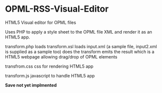 OPML-RSS-Visual-Editor
======================

HTML5 Visual editor for OPML files

Uses PHP to apply a style sheet to the OPML file XML and render it as an HTML5 app. 

transform.php
	loads transform.xsl
	loads input.xml (a sample file, input2.xml is supplied as a sample too)
	does the transform
	emits the result which is a HTML5 webpage allowing drag/drop of OPML elements

transfrom.css
 css for rendering HTML5 app

transform.js
 javascript to handle HTML5 app

**Save not yet implmented**